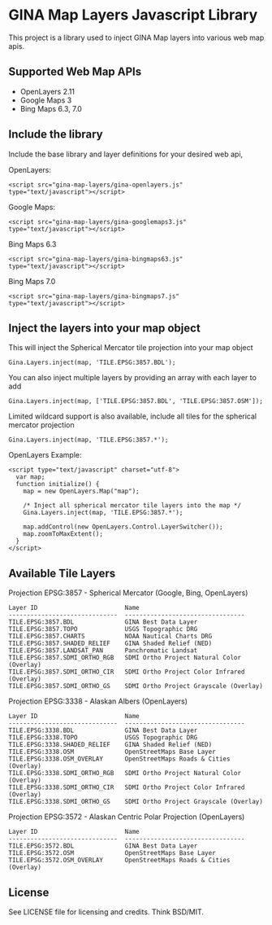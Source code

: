 GINA Map Layers Javascript Library
==================================

This project is a library used to inject GINA Map layers into various web map apis.

Supported Web Map APIs
----------------------

* OpenLayers 2.11
* Google Maps 3
* Bing Maps 6.3, 7.0


Include the library
-------------------

Include the base library and layer definitions for your desired web api,

  OpenLayers: 

    <script src="gina-map-layers/gina-openlayers.js" type="text/javascript"></script>
    
  Google Maps: 

    <script src="gina-map-layers/gina-googlemaps3.js" type="text/javascript"></script>
  
  Bing Maps 6.3
  
    <script src="gina-map-layers/gina-bingmaps63.js" type="text/javascript"></script>
    
  Bing Maps 7.0

    <script src="gina-map-layers/gina-bingmaps7.js" type="text/javascript"></script>
    
    
Inject the layers into your map object
--------------------------------------

  This will inject the Spherical Mercator tile projection into your map object  
  
    Gina.Layers.inject(map, 'TILE.EPSG:3857.BDL');
  
  You can also inject multiple layers by providing an array with each layer to add
  
    Gina.Layers.inject(map, ['TILE.EPSG:3857.BDL', 'TILE.EPSG:3857.OSM']);
    
  Limited wildcard support is also available, include all tiles for the spherical mercator projection
  
    Gina.Layers.inject(map, 'TILE.EPSG:3857.*');

  OpenLayers Example:

    <script type="text/javascript" charset="utf-8">
      var map;
      function initialize() {
        map = new OpenLayers.Map("map");

        /* Inject all spherical mercator tile layers into the map */
        Gina.Layers.inject(map, 'TILE.EPSG:3857.*');

        map.addControl(new OpenLayers.Control.LayerSwitcher());
        map.zoomToMaxExtent();        
      }
    </script>
    
Available Tile Layers
---------------------

  Projection EPSG:3857 - Spherical Mercator (Google, Bing, OpenLayers)

    Layer ID                        Name
    ------------------------------  ---------------------------------
    TILE.EPSG:3857.BDL              GINA Best Data Layer
    TILE.EPSG:3857.TOPO             USGS Topographic DRG
    TILE.EPSG:3857.CHARTS           NOAA Nautical Charts DRG
    TILE.EPSG:3857.SHADED_RELIEF    GINA Shaded Relief (NED)
    TILE.EPSG:3857.LANDSAT_PAN      Panchromatic Landsat
    TILE.EPSG:3857.SDMI_ORTHO_RGB   SDMI Ortho Project Natural Color (Overlay)
    TILE.EPSG:3857.SDMI_ORTHO_CIR   SDMI Ortho Project Color Infrared (Overlay)
    TILE.EPSG:3857.SDMI_ORTHO_GS    SDMI Ortho Project Grayscale (Overlay)
    
  Projection EPSG:3338 - Alaskan Albers (OpenLayers)

    Layer ID                        Name
    ------------------------------  ---------------------------------
    TILE.EPSG:3338.BDL              GINA Best Data Layer
    TILE.EPSG:3338.TOPO             USGS Topographic DRG
    TILE.EPSG:3338.SHADED_RELIEF    GINA Shaded Relief (NED)
    TILE.EPSG:3338.OSM              OpenStreetMaps Base Layer
    TILE.EPSG:3338.OSM_OVERLAY      OpenStreetMaps Roads & Cities (Overlay)
    TILE.EPSG:3338.SDMI_ORTHO_RGB   SDMI Ortho Project Natural Color (Overlay)
    TILE.EPSG:3338.SDMI_ORTHO_CIR   SDMI Ortho Project Color Infrared (Overlay)
    TILE.EPSG:3338.SDMI_ORTHO_GS    SDMI Ortho Project Grayscale (Overlay)
    
  Projection EPSG:3572 - Alaskan Centric Polar Projection (OpenLayers)

    Layer ID                        Name
    ------------------------------  ---------------------------------
    TILE.EPSG:3572.BDL              GINA Best Data Layer
    TILE.EPSG:3572.OSM              OpenStreetMaps Base Layer
    TILE.EPSG:3572.OSM_OVERLAY      OpenStreetMaps Roads & Cities (Overlay)


License
-------

See LICENSE file for licensing and credits.  Think BSD/MIT.

